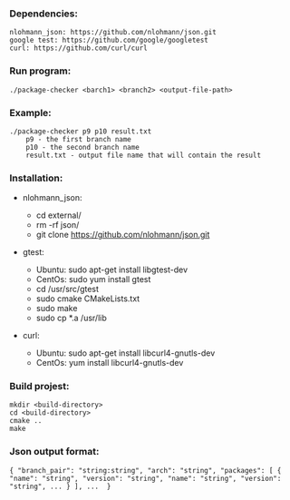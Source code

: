 ### Dependencies:
    nlohmann_json: https://github.com/nlohmann/json.git
    google test: https://github.com/google/googletest
    curl: https://github.com/curl/curl           

### Run program:
    ./package-checker <barch1> <branch2> <output-file-path>

### Example:
    ./package-checker p9 p10 result.txt
        p9 - the first branch name
        p10 - the second branch name    
        result.txt - output file name that will contain the result

### Installation:
- nlohmann_json:
  - cd external/
  - rm -rf json/
  - git clone https://github.com/nlohmann/json.git
    
- gtest: 
  - Ubuntu: sudo apt-get install libgtest-dev
  - CentOs: sudo yum install gtest
  - cd /usr/src/gtest
  - sudo cmake CMakeLists.txt
  - sudo make
  - sudo cp *.a /usr/lib
  
- curl:
  - Ubuntu: sudo apt-get install libcurl4-gnutls-dev
  - CentOs: yum install libcurl4-gnutls-dev

### Build projest:
    mkdir <build-directory>
    cd <build-directory>
    cmake ..
    make

### Json output format:
`
{
    "branch_pair": "string:string",
    "arch": "string",
    "packages": [
        {
            "name": "string", "version": "string",
            "name": "string", "version": "string",
             ...
        }
    ],
    ... 
}
`